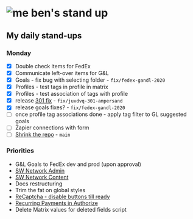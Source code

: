 # ![me](https://avatars2.githubusercontent.com/u/5232044?s=50&v=4) ben's stand up

## My daily stand-ups

### Monday
    
- [X] Double check items for FedEx
- [X] Communicate left-over items for G&L
- [X] Goals - fix bug with selecting folder - `fix/fedex-gandl-2020`
- [X] Profiles - test tags in profile in matrix
- [X] Profiles - test association of tags with profile
- [X] release [301 fix](https://app.clickup.com/t/juvdvq) - `fix/juvdvq-301-ampersand`
- [X] release goals fixes? - `fix/fedex-gandl-2020`
- [ ] once profile tag associations done - apply tag filter to GL suggested goals
- [ ] Zapier connections with form
- [ ] [Shrink the repo](https://app.clickup.com/t/jh0dwt) - `main`

### Priorities 
    
- G&L Goals to FedEx dev and prod (upon approval)
- [SW Network Admin](https://app.clickup.com/8537154/v/l/li/54890360?pr=12760709)
- [SW Network Content](https://app.clickup.com/8537154/v/l/li/54892353?pr=12760709)
- Docs restructuring
- Trim the fat on global styles
- [ReCaptcha - disable buttons till ready](https://projects.madebyspeak.com/#/tasks/17598281)
- [Recurring Payments in Authorize](https://projects.madebyspeak.com/#/tasks/16411534)
- Delete Matrix values for deleted fields script
